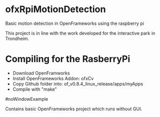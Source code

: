 # ofxRpiMotionDetection
Basic motion detection in OpenFrameworks using the raspberry pi

This project is in line with the work developed for the interactive park in Trondheim.

# Compiling for the RasberryPi

- Download OpenFramworks
- Install OpenFrameworks Addon: ofxCv
- Copy Github folder into: of_v0.8.4_linux_release/apps/myApps
- Compile with "make"

#noWindowExample

Contains basic OpenFrameworks project which runs without GUI.
